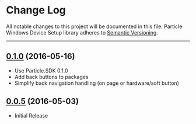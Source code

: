 # Change Log

All notable changes to this project will be documented in this file.
Particle Windows Device Setup library adheres to [Semantic Versioning](http://semver.org/).

---

## [0.1.0](https://github.com/spark/particle-windows-devicesetup/releases/tag/v0.1.0) (2016-05-16)

* Use Particle.SDK 0.1.0
* Add back buttons to packages
* Simplify back navigation handling (on page or hardware/soft button)

## [0.0.5](https://github.com/spark/particle-windows-devicesetup/releases/tag/v0.0.5) (2016-05-03)

* Initial Release
